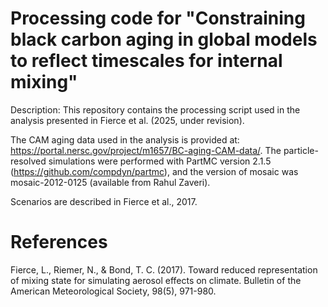# Processing code for "Constraining black carbon aging in global models to reflect timescales for internal mixing"
Description: This repository contains the processing script used in the analysis presented in Fierce et al. (2025, under revision).

The CAM aging data used in the analysis is provided at: https://portal.nersc.gov/project/m1657/BC-aging-CAM-data/. The particle-resolved simulations were performed with PartMC version 2.1.5 (https://github.com/compdyn/partmc), and the version of mosaic was mosaic-2012-0125 (available from Rahul Zaveri). 

Scenarios are described in Fierce et al., 2017.

# References
Fierce, L., Riemer, N., & Bond, T. C. (2017). Toward reduced representation of mixing state for simulating aerosol effects on climate. Bulletin of the American Meteorological Society, 98(5), 971-980.


